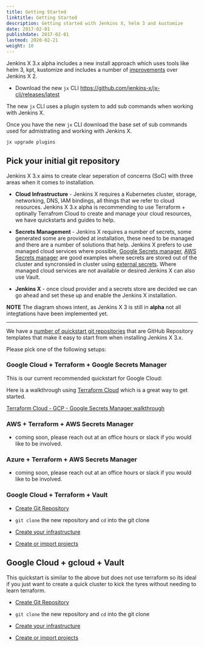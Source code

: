 ```yaml
---
title: Getting Started 
linktitle: Getting Started
description: Getting started with Jenkins X, helm 3 and kustomize
date: 2017-02-01
publishdate: 2017-02-01
lastmod: 2020-02-21
weight: 10
---
```


Jenkins X 3.x alpha includes a new install approach which uses tools like helm 3, kpt, kustomize and includes a number of [improvements](/docs/v3/about/benefits/) over Jenkins X 2.

- Download the new `jx` CLI https://github.com/jenkins-x/jx-cli/releases/latest

The new `jx` CLI uses a plugin system to add sub commands when working with Jenkins X.

Once you have the new `jx` CLI download the base set of sub commands used for admistrating and working with Jenkins X.

```bash
jx upgrade plugins
```

## Pick your initial git repository

Jenkins X 3.x aims to create clear seperation of concerns (SoC) with three areas when it comes to installation.

-  __Cloud Infrastructure__ - Jenkins X requires a Kubernetes cluster, storage, networking, DNS, IAM bindings, all things that we refer to cloud resources.  Jenkins X 3.x alpha is recommending to use Terraform + optinally Terrafrom Cloud to create and manage your cloud resources, we have quickstarts and guides to help.

- __Secrets Management__ - Jenkins X requires a number of secrets, some generated some are provided at installation, these need to be managed and there are a number of solutions that help.  Jenkins X prefers to use managed cloud services where possible, [Google Secrets manager](https://cloud.google.com/secret-manager), [AWS Secrets manager](https://aws.amazon.com/secrets-manager/) are good examples where secrets are stored out of the cluster and syncronsied in cluster using [external secrets](https://github.com/godaddy/kubernetes-external-secrets).  Where managed cloud services are not available or desired Jenkins X can also use Vault.

- __Jenkins X__ - once cloud provider and a secrets store are decided we can go ahead and set these up and enable the Jenkins X installation.

__NOTE__ The diagram shows intent, as Jenkins X 3 is still in __alpha__ not all integtations have been implemented yet.

---

We have a [number of quickstart git repositories](https://github.com/jx3-gitops-repositories) that are GitHub Repository templates that make it easy to start from when installing Jenkins X 3.x. 

Please pick one of the following setups:

### Google Cloud + Terraform + Google Secrets Manager

This is our current recommended quickstart for Google Cloud:

Here is a walkthrough using [Terraform Cloud](https://www.terraform.io/) which is a great way to get started.

[Terraform Cloud - GCP - Google Secrets Manager walkthrough](/docs/v3/getting-started/install-walkthrough/google_terraform_gsm.md)

### AWS + Terraform + AWS Secrets Manager

- coming soon, please reach out at an office hours or slack if you would like to be involved.

### Azure + Terraform + AWS Secrets Manager

- coming soon, please reach out at an office hours or slack if you would like to be involved.

### Google Cloud + Terraform + Vault

*  <a href="https://github.com/jx3-gitops-repositories/jx3-gke-terraform-vault/generate" target="github" class="btn bg-primary text-light">Create Git Repository</a> 

* `git clone` the new repository and `cd`  into the git clone

*  <a href="https://github.com/jx3-gitops-repositories/jx3-gke-terraform-vault/blob/master/bin/README.md" 
    target="github" class="btn bg-primary text-light" 
    title="use your new git repository to create your cloud infrastructure and install Jenkins X">
    Create your infrastructure
  </a> 

*  <a href="/docs/v3/create-project/" class="btn bg-primary text-light">Create or import projects</a> 


## Google Cloud + gcloud + Vault 

This quickstart is similar to the above but does not use terraform so its ideal if you just want to create a quick cluster to kick the tyres without needing to learn terraform.

*  <a href="https://github.com/jx3-gitops-repositories/jx3-gke-gcloud-vault/generate" target="github" class="btn bg-primary text-light">Create Git Repository</a> 

* `git clone` the new repository and `cd`  into the git clone

*  <a href="https://github.com/jx3-gitops-repositories/jx3-gke-gcloud-vault/blob/master/bin/README.md" 
    target="github" class="btn bg-primary text-light" 
    title="use your new git repository to create your cloud infrastructure and install Jenkins X">
    Create your infrastructure
  </a> 

*  <a href="/docs/v3/create-project/" class="btn bg-primary text-light">Create or import projects</a> 
